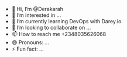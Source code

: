 - 👋 Hi, I’m @Derakarah
- 👀 I’m interested in ...
- 🌱 I’m currently learning DevOps with Darey.io
- 💞️ I’m looking to collaborate on ...
- 📫 How to reach me +2348035626068
- 😄 Pronouns: ...
- ⚡ Fun fact: ...

<!---
Derakarah/Derakarah is a ✨ special ✨ repository because its `README.md` (this file) appears on your GitHub profile.
You can click the Preview link to take a look at your changes.
--->
